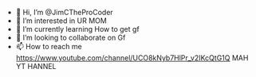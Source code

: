 - 👋 Hi, I’m @JimCTheProCoder
- 👀 I’m interested in UR MOM
- 🌱 I’m currently learning How to get gf
- 💞️ I’m looking to collaborate on Gf
- 📫 How to reach me https://www.youtube.com/channel/UCO8kNyb7HlPr_v2IKcQtG1Q MAH YT HANNEL

<!---
JimCTheProCoder/JimCTheProCoder is a ✨ special ✨ repository because its `README.md` (this file) appears on your GitHub profile.
You can click the Preview link to take a look at your changes.
--->
